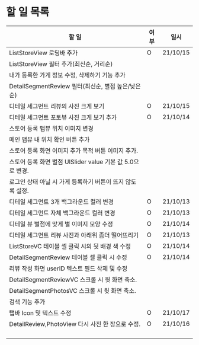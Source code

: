 # 할 일 목록

| 할 일                                                      | 여부 | 일시     |
| ---------------------------------------------------------- | ---- | -------- |
| ListStoreView 로딩바 추가                                  | O    | 21/10/15 |
| ListStoreView 필터 추가(최신순, 거리순)                    |      |          |
| 내가 등록한 가게 정보 수정, 삭제하기 기능 추가             |      |          |
| DetailSegmentReview 필터(최신순, 별점 높은/낮은 순)        |      |          |
| 디테일 세그먼트 리뷰의 사진 크게 보기                      | O    | 21/10/15 |
| 디테일 세그먼트 포토뷰 사진 크게 보기 추가                 | O    | 21/10/14 |
| 스토어 등록 맵뷰 위치 이미지 변경                          |      |          |
| 메인 맵뷰 내 위치 확인 버튼 추가                           |      |          |
| 스토어 등록 화면 이미지 추가 목적 버튼 이미지 추가.        |      |          |
| 스토어 등록 화면 별점 UISlider value 기본 값 5.0으로 변경. |      |          |
| 로그인 상태 아닐 시 가게 등록하기 버튼이 뜨지 않도록 설정. |      |          |
| 디테일 세그먼트 3개 백그라운드 컬러 변경                   | O    | 21/10/13 |
| 디테일 세그먼트 자체 백그라운드 컬러 변경                  | O    | 21/10/13 |
| 디테일 뷰 별점에 맞게 별 이미지 모양 수정                  | O    | 21/10/14 |
| 디테일 세그먼트 리뷰 사진과 아래위 좀더 떨어뜨리기         | O    | 21/10/13 |
| ListStoreVC 테이블 셀 클릭 시의 뒷 배경 색 수정            | O    | 21/10/14 |
| DetailSegmentReview 테이블 셀 클릭 시 수정                 | O    | 21/10/14 |
| 리뷰 작성 화면 userID 텍스트 필드 삭제 및 수정             |      |          |
| DetailSegmentReviewVC 스크롤 시 윗 화면 축소.              |      |          |
| DetailSegmentPhotosVC 스크롤 시 윗 화면 축소.              |      |          |
| 검색 기능 추가                                             |      |          |
| 탭바 Icon 및 텍스트 수정                                   | O    | 21/10/17 |
| DetailReview,PhotoView 다시 사진 한 장으로 수정.           | O    | 21/10/16 |
|                                                            |      |          |
|                                                            |      |          |
|                                                            |      |          |
|                                                            |      |          |



